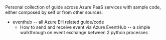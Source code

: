 Personal collection of guide across Azure PaaS services with sample code, either composed by self or from other sources.  

* eventhub -- all Azure EH related guide/code
  * How to send and receive event via Azure EventHub -- a simple walkthrough on event exchange between 2 python processes
